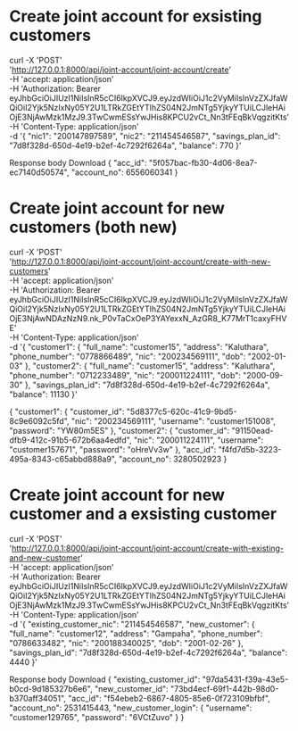 # Create joint account for exsisting customers

curl -X 'POST' \
  'http://127.0.0.1:8000/api/joint-account/joint-account/create' \
  -H 'accept: application/json' \
  -H 'Authorization: Bearer eyJhbGciOiJIUzI1NiIsInR5cCI6IkpXVCJ9.eyJzdWIiOiJ1c2VyMiIsInVzZXJfaWQiOiI2Yjk5NzIxNy05Y2U1LTRkZGEtYTlhZS04N2JmNTg5YjkyYTUiLCJleHAiOjE3NjAwMzk1MzJ9.3TwCwmESsYwJHis8KPCU2vCt_Nn3tFEqBkVqgzitKts' \
  -H 'Content-Type: application/json' \
  -d '{
  "nic1": "200147897589",
  "nic2": "211454546587",
  "savings_plan_id": "7d8f328d-650d-4e19-b2ef-4c7292f6264a",
  "balance": 770
}'

	
Response body
Download
{
  "acc_id": "5f057bac-fb30-4d06-8ea7-ec7140d50574",
  "account_no": 6556060341
}

# Create joint account for new customers (both new)

curl -X 'POST' \
  'http://127.0.0.1:8000/api/joint-account/joint-account/create-with-new-customers' \
  -H 'accept: application/json' \
  -H 'Authorization: Bearer eyJhbGciOiJIUzI1NiIsInR5cCI6IkpXVCJ9.eyJzdWIiOiJ1c2VyMiIsInVzZXJfaWQiOiI2Yjk5NzIxNy05Y2U1LTRkZGEtYTlhZS04N2JmNTg5YjkyYTUiLCJleHAiOjE3NjAwNDAzNzN9.nk_P0vTaCxOeP3YAYexxN_AzGR8_K77MrT1caxyFHVE' \
  -H 'Content-Type: application/json' \
  -d '{
  "customer1": {
    "full_name": "customer15",
    "address": "Kaluthara",
    "phone_number": "0778866489",
    "nic": "200234569111",
    "dob": "2002-01-03"
  },
  "customer2": {
    "full_name": "customer15",
    "address": "Kaluthara",
    "phone_number": "0712233489",
    "nic": "200011224111",
    "dob": "2000-09-30"
  },
  "savings_plan_id": "7d8f328d-650d-4e19-b2ef-4c7292f6264a",
  "balance": 11130
}'


	
{
  "customer1": {
    "customer_id": "5d8377c5-620c-41c9-9bd5-8c9e6092c5fd",
    "nic": "200234569111",
    "username": "customer151008",
    "password": "YW80m5ES"
  },
  "customer2": {
    "customer_id": "91150ead-dfb9-412c-91b5-672b6aa4edfd",
    "nic": "200011224111",
    "username": "customer157671",
    "password": "oHreVv3w"
  },
  "acc_id": "f4fd7d5b-3223-495a-8343-c65abbd888a9",
  "account_no": 3280502923
}


# Create joint account for new customer and a exsisting customer

curl -X 'POST' \
  'http://127.0.0.1:8000/api/joint-account/joint-account/create-with-existing-and-new-customer' \
  -H 'accept: application/json' \
  -H 'Authorization: Bearer eyJhbGciOiJIUzI1NiIsInR5cCI6IkpXVCJ9.eyJzdWIiOiJ1c2VyMiIsInVzZXJfaWQiOiI2Yjk5NzIxNy05Y2U1LTRkZGEtYTlhZS04N2JmNTg5YjkyYTUiLCJleHAiOjE3NjAwMzk1MzJ9.3TwCwmESsYwJHis8KPCU2vCt_Nn3tFEqBkVqgzitKts' \
  -H 'Content-Type: application/json' \
  -d '{
  "existing_customer_nic": "211454546587",
  "new_customer": {
    "full_name": "customer12",
    "address": "Gampaha",
    "phone_number": "0786633482",
    "nic": "200188340025",
    "dob": "2001-02-26"
  },
  "savings_plan_id": "7d8f328d-650d-4e19-b2ef-4c7292f6264a",
  "balance": 4440
}'


	
Response body
Download
{
  "existing_customer_id": "97da5431-f39a-43e5-b0cd-9d185327b6e6",
  "new_customer_id": "73bd4ecf-69f1-442b-98d0-b370aff34051",
  "acc_id": "f54ebeb2-6867-4805-85e6-0f723109bfbf",
  "account_no": 2531415443,
  "new_customer_login": {
    "username": "customer129765",
    "password": "6VCtZuvo"
  }
}